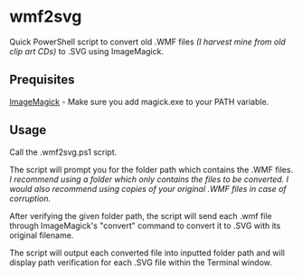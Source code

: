 # wmf2svg
Quick PowerShell script to convert old .WMF files *(I harvest mine from old clip art CDs)* to .SVG using ImageMagick.

Prequisites
---
[ImageMagick](https://imagemagick.org/script/download.php) - Make sure you add magick.exe to your PATH variable.

Usage
---
Call the .wmf2svg.ps1 script.

The script will prompt you for the folder path which contains the .WMF files. *I recommend using a folder which only contains the files to be converted. I would also recommend using copies of your original .WMF files in case of corruption.*

After verifying the given folder path, the script will send each .wmf file through ImageMagick's "convert" command to convert it to .SVG with its original filename.

The script will output each converted file into inputted folder path and will display path verification for each .SVG file within the Terminal window.
